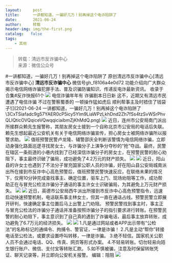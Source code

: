 ```yaml
---
layout:     post
title:      一讲都知道，一骗好几万！别再掉这个电诈陷阱了
date:       2021-06-24
author:     转载
header-img: img/the-first.png
catalog:   false
tags:
    - 其他
---
```


<blockquote><p>转载：清远市反诈骗中心<br>
来源：微信公众号</p></blockquote>

#一讲都知道，一骗好几万！别再掉这个电诈陷阱了
原创清远市反诈骗中心[清远市反诈骗中心]
**清远市反诈骗中心**
微信号gh_f8106a4e0d72
功能介绍向广大群众揭示电信网络诈骗犯罪手法、普及识骗防骗知识、传递反电诈最新资讯。
收录于合集#反诈快报61个
![]({{site.baseurl}}/postimg/3CxTSiafadcic5zyXUfbXLUClzlpaoknCpV4bErPg2kuuS97hoJJbNCtFOVZ9X0j5W26HDaregC5kibiaLGl8CPr9A.gif)
电信诈骗年年有
诈骗剧本日日新
这不，近期又有清远市民
遭遇了电信诈骗
不过在警察蜀黍的
一顿操作猛如虎后
顺利帮事主及时捂住了钱袋子![](2021-06-24
一讲都知道，一骗好几万！别再掉这个电诈陷阱了\\3CxTSiafadc9g57YAER0cP5icy5Ylm9LiaWPzLkhDnd2Zh7fSs4tzSvWSrPhvQLIQticOVQqiceVQwqqiciaibmZjKhMdQ.png)
![]({{site.baseurl}}/postimg/3CxTSiafadc9g57YAER0cP5icy5Ylm9LiaWF410vKlc2YNFcdicfWrEz6yVO1Bqk5UHfapmDklZNgv9EUrbqCCKibgQ.png)
近日，连州市公安局南门派出所接群众赖先生报警称，其朋友房女士接到一个自称北京市公安局的电话后失联。赖先生想起最近公安机关有关于电信网络诈骗宣传，担心房女士被网络诈骗所以报警求助。
![]({{site.baseurl}}/postimg/3CxTSiafadc9g57YAER0cP5icy5Ylm9LiaW1Epib9giaicqQIxmjMGRLQd55r4J3xS1Kd3XTJuhtqUfnObwdHKWPTibbw.jpeg)
值班预警民警卢龙隆、辅警邵庆全判断该警情为电信网络诈骗，立即动身强化路面巡逻寻找房女士，与诈骗分子上演争分夺秒的“抢”夺战。最终，民警在辖区一条街道的小巷内找到了已经深信诈骗分子的房女士，在预警民警的耐心劝阻下，事主最终识破了骗局，成功避免了4.2万元的财产损失。
![]({{site.baseurl}}/postimg/3CxTSiafadc9g57YAER0cP5icy5Ylm9LiaWaN4eb8FkibO0tBO1nfR9Sg9f3GgUhwAicA1yz3NU27KOD4EUmjwgGgtg.other)
![]({{site.baseurl}}/postimg/3CxTSiafadc9g57YAER0cP5icy5Ylm9LiaWQic5Wf0TQE0aJuKJ2PEmgyCEcicY2G20TIP0hw5ibulnnvSicDEwJV4M8Q.png)
近日，阳山县的许女士也遇到了不法分子冒充国家公职人员的诈骗，好在阳山县公安局城南派出所在接到市反诈中心高危预警后，值班预警民警快速反应，在联络未果的情况下，仅用10分钟完成查找事主、确定位置，驱车上门、现场劝阻等工作，成功帮助正在与冒充公检法诈骗分子通话的事主许女士识破骗局，为其避免上万元财产损失。
![]({{site.baseurl}}/postimg/3CxTSiafadc9g57YAER0cP5icy5Ylm9LiaWPOmXasqUCbzsOjiaibIEuC7pTTxHqvVUVsLMicLqeUqibhnev1m6otHszA.other)
![]({{site.baseurl}}/postimg/3CxTSiafadc9g57YAER0cP5icy5Ylm9LiaWESznoBvYFnNDiaKsE64vSMAlL2NttU8coCjzibZ1MQiaaaBicmPcb9a0Hg.png)
近日，英德市公安局西牛派出所接到市反诈中心高危预警指令，迅速启动快速预警机制，电话联系事主林女士，但其一直在通话占线。预警民警立即展开研判，快速确定事主位置后马上出警上门劝阻。
预警民警找到事主时，事主正与冒充公检法的诈骗分子通话并准备按照诈骗分子的指引要求进行转账。在预警民警的耐心劝阻下，事主意识到了自己真的遇到了诈骗电话，最后事主放弃转账，成功避免了6.7万元的经济损失。
![]({{site.baseurl}}/postimg/3CxTSiafadc9g57YAER0cP5icy5Ylm9LiaWbXMNJ32Ho7iaF14bqPFaXO99W4IB6cNaRic0wJic2sPSqh6EPEKHibgAMw.other)
![]({{site.baseurl}}/postimg/3CxTSiafadc9g57YAER0cP5icy5Ylm9LiaWf0VbNicgXCk9ZxetGmdLrYqDeInu1udDB21NTqUVYF5n2Z3CSjfzTrQ.png)
1.凡是通过网站或者APP出示带有“公检法”的名称标记的通缉令、拘捕令、警官证，一律是诈骗！
2.凡是主动“帮你”转接电话至公检法，或要求设置呼叫转移，一律是诈骗。
3.绝不轻信。国家机关公职人员不会通过电话、QQ、传真、网页等形式办案。
4.不轻易转账。切勿轻易向陌生银行账户、微信、支付宝等转账汇款。
5.如不慎被骗，注意及时保留转账凭证、聊天记录等，并立即向公安机关报警。
编辑：阻阻
![]({{site.baseurl}}/postimg/3CxTSiafadcic5zyXUfbXLUClzlpaoknCpErldQhhamfG7KH1qHGrr3icT9iaAoE1B4noSO7EewO2k8fys5pMuaoog.gif)
